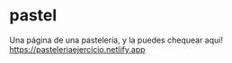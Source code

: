 # pastel
Una página de una pastelería, y la puedes chequear aqui! https://pasteleriaejercicio.netlify.app
